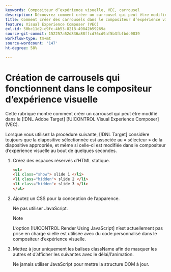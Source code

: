 ```yaml
---
keywords: Compositeur d’expérience visuelle, VEC, carrousel
description: Découvrez comment créer un carrousel qui peut être modifié dans le compositeur d’expérience visuelle (VEC) Adobe [!DNL Target] .
title: Comment créer des carrousels dans le compositeur d’expérience visuelle ?
feature: Visual Experience Composer (VEC)
exl-id: 50bc11d2-c9fc-4b53-8218-49842b59269a
source-git-commit: 152257a52d836a88ffcd76cd9af5b3fbfbdc0839
workflow-type: tm+mt
source-wordcount: '147'
ht-degree: 58%

---
```


# Création de carrousels qui fonctionnent dans le compositeur d’expérience visuelle

Cette rubrique montre comment créer un carrousel qui peut être modifié dans le [!DNL Adobe Target] [!UICONTROL Visual Experience Composer] (VEC).

Lorsque vous utilisez la procédure suivante, [!DNL Target] considère toujours que la diapositive sélectionnée est associée au « sélecteur » de la diapositive appropriée, et même si celle-ci est modifiée dans le compositeur d’expérience visuelle au bout de quelques secondes.

1. Créez des espaces réservés d’HTML statique.

   ```html
   <ul>
   <li class="show"> slide 1 </li>
   <li class="hidden"> slide 2 </li>
   <li class="hidden"> slide 3 </li>
   </ul>
   ```

1. Ajoutez un CSS pour la conception de l’apparence.

   Ne pas utiliser JavaScript.

   >[!NOTE]
   >
   >L’option [!UICONTROL Render Using JavaScript] n’est actuellement pas prise en charge si elle est utilisée avec du code personnalisé dans le compositeur d’expérience visuelle.

1. Mettez à jour uniquement les balises className afin de masquer les autres et d’afficher les suivantes avec le délai/l’animation.

   Ne jamais utiliser JavaScript pour mettre la structure DOM à jour.
